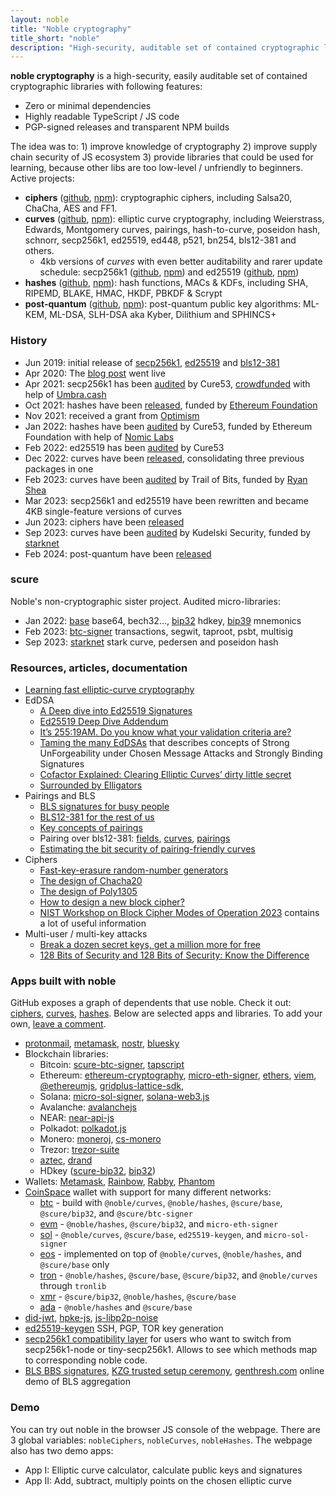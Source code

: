 ```yaml
---
layout: noble
title: "Noble cryptography"
title_short: "noble"
description: "High-security, auditable set of contained cryptographic libraries and tools"
---
```


**noble cryptography** is a high-security, easily auditable set of contained cryptographic libraries with following features:

* Zero or minimal dependencies
* Highly readable TypeScript / JS code
* PGP-signed releases and transparent NPM builds

The idea was to: 1) improve knowledge of cryptography 2) improve supply chain security of JS ecosystem 3) provide libraries that could be used for learning, because other libs are too low-level / unfriendly to beginners. Active projects:

* **ciphers** ([github](https://github.com/paulmillr/noble-ciphers), [npm](https://www.npmjs.com/package/@noble/ciphers)): cryptographic ciphers, including Salsa20, ChaCha, AES and FF1.
* **curves** ([github](https://github.com/paulmillr/noble-curves), [npm](https://www.npmjs.com/package/@noble/curves)): elliptic curve cryptography, including Weierstrass, Edwards, Montgomery curves, pairings, hash-to-curve, poseidon hash, schnorr, secp256k1, ed25519, ed448, p521, bn254, bls12-381 and others.
    * 4kb versions of _curves_ with even better auditability and rarer update schedule: secp256k1 ([github](https://github.com/paulmillr/noble-secp256k1), [npm](https://www.npmjs.com/package/@noble/secp256k1)) and ed25519 ([github](https://github.com/paulmillr/noble-ed25519), [npm](https://www.npmjs.com/package/@noble/ed25519))
* **hashes** ([github](https://github.com/paulmillr/noble-hashes), [npm](https://www.npmjs.com/package/@noble/hashes)): hash functions, MACs & KDFs, including SHA, RIPEMD, BLAKE, HMAC, HKDF, PBKDF & Scrypt
* **post-quantum** ([github](https://github.com/paulmillr/noble-post-quantum), [npm](https://www.npmjs.com/package/@noble/post-quantum)): post-quantum public key algorithms: ML-KEM, ML-DSA, SLH-DSA aka Kyber, Dilithium and SPHINCS+

### History

* Jun 2019: initial release of [secp256k1](https://github.com/paulmillr/noble-secp256k1/commit/d544593d752a3101414eb1b3c3bee0c0fec349db), [ed25519](https://github.com/paulmillr/noble-ed25519/commit/36ded8a5dcc83ed171d05bb1c66ba7791b2299eb) and [bls12-381](https://github.com/paulmillr/noble-bls12-381/commit/d25ed4d8f1e91fc7a9858ac81c8cb52179f29ee0)
* Apr 2020: The [blog post](/posts/noble-secp256k1-fast-ecc/) went live
* Apr 2021: secp256k1 has been [audited](https://cure53.de/pentest-report_noble-lib.pdf) by Cure53, [crowdfunded](https://gitcoin.co/grants/2451/audit-of-noble-secp256k1-cryptographic-library) with help of [Umbra.cash](https://umbra.cash)
* Oct 2021: hashes have been [released](https://github.com/paulmillr/noble-hashes/commit/54dfdfd9fc209814effbcbf20819336736be9273), funded by [Ethereum Foundation](https://ethereum.org/en/)
* Nov 2021: received a grant from [Optimism](https://www.optimism.io)
* Jan 2022: hashes have been [audited](https://cure53.de/pentest-report_hashing-libs.pdf) by Cure53, funded by Ethereum Foundation with help of [Nomic Labs](https://nomiclabs.io)
* Feb 2022: ed25519 has been [audited](https://cure53.de/pentest-report_ed25519.pdf) by Cure53
* Dec 2022: curves have been [released](https://github.com/paulmillr/noble-curves/commit/a20a357225b2359534644663f11a70f19653fae9), consolidating three previous packages in one
* Feb 2023: curves have been [audited](https://github.com/trailofbits/publications/blob/master/reviews/2023-01-ryanshea-noblecurveslibrary-securityreview.pdf) by Trail of Bits, funded by [Ryan Shea](https://www.shea.io)
* Mar 2023: secp256k1 and ed25519 have been rewritten and became 4KB single-feature versions of curves
* Jun 2023: ciphers have been [released](https://github.com/paulmillr/noble-ciphers/commit/f0e21ed3496a0d6082027effbc54d2e7f4db2027)
* Sep 2023: curves have been [audited](https://github.com/paulmillr/noble-curves/blob/main/audit/2023-09-kudelski-audit-starknet.pdf) by Kudelski Security, funded by [starknet](https://www.starknet.io/en)
* Feb 2024: post-quantum have been [released](https://github.com/paulmillr/noble-post-quantum/commit/2834e5c3409f70309edf9c30b2c4206cd449cd8e)

### scure

Noble's non-cryptographic sister project. Audited micro-libraries:

* Jan 2022: [base](https://github.com/paulmillr/scure-base) base64, bech32..., [bip32](https://github.com/paulmillr/scure-bip32) hdkey, [bip39](https://github.com/paulmillr/scure-bip39) mnemonics
* Feb 2023: [btc-signer](https://github.com/paulmillr/scure-btc-signer) transactions, segwit, taproot, psbt, multisig
* Sep 2023: [starknet](https://github.com/paulmillr/scure-starknet) stark curve, pedersen and poseidon hash

### Resources, articles, documentation

* [Learning fast elliptic-curve cryptography](/posts/noble-secp256k1-fast-ecc/)
* EdDSA
    * [A Deep dive into Ed25519 Signatures](https://cendyne.dev/posts/2022-03-06-ed25519-signatures.html)
    * [Ed25519 Deep Dive Addendum](https://cendyne.dev/posts/2022-09-11-ed25519-deep-dive-addendum.html)
    * [It’s 255:19AM. Do you know what your validation criteria are?](https://hdevalence.ca/blog/2020-10-04-its-25519am)
    * [Taming the many EdDSAs](https://csrc.nist.gov/csrc/media/Presentations/2023/crclub-2023-03-08/images-media/20230308-crypto-club-slides--taming-the-many-EdDSAs.pdf) that describes concepts of Strong UnForgeability under Chosen Message Attacks and Strongly Binding Signatures
    * [Cofactor Explained: Clearing Elliptic Curves’ dirty little secret](https://loup-vaillant.fr/tutorials/cofactor)
    * [Surrounded by Elligators](https://loup-vaillant.fr/articles/implementing-elligator)
* Pairings and BLS
    * [BLS signatures for busy people](https://gist.github.com/paulmillr/18b802ad219b1aee34d773d08ec26ca2)
    * [BLS12-381 for the rest of us](https://hackmd.io/@benjaminion/bls12-381)
    * [Key concepts of pairings](https://medium.com/@alonmuroch_65570/bls-signatures-part-2-key-concepts-of-pairings-27a8a9533d0c)
    * Pairing over bls12-381: [fields](https://research.nccgroup.com/2020/07/06/pairing-over-bls12-381-part-1-fields/), [curves](https://research.nccgroup.com/2020/07/13/pairing-over-bls12-381-part-2-curves/), [pairings](https://research.nccgroup.com/2020/08/13/pairing-over-bls12-381-part-3-pairing/)
    * [Estimating the bit security of pairing-friendly curves](https://research.nccgroup.com/2022/02/03/estimating-the-bit-security-of-pairing-friendly-curves/)
* Ciphers
    * [Fast-key-erasure random-number generators](https://blog.cr.yp.to/20170723-random.html)
    * [The design of Chacha20](https://loup-vaillant.fr/tutorials/chacha20-design)
    * [The design of Poly1305](https://loup-vaillant.fr/tutorials/poly1305-design)
    * [How to design a new block cipher?](https://crypto.stackexchange.com/a/39792/71535)
    * [NIST Workshop on Block Cipher Modes of Operation 2023](https://csrc.nist.gov/Events/2023/third-workshop-on-block-cipher-modes-of-operation) contains a lot of useful information
* Multi-user / multi-key attacks
    * [Break a dozen secret keys, get a million more for free](https://blog.cr.yp.to/20151120-batchattacks.html)
    * [128 Bits of Security and 128 Bits of Security: Know the Difference](https://loup-vaillant.fr/tutorials/128-bits-of-security)

### Apps built with noble

GitHub exposes a graph of dependents that use noble. Check it out: [ciphers](https://github.com/paulmillr/noble-ciphers/network/dependents), [curves](https://github.com/paulmillr/noble-curves/network/dependents), [hashes](https://github.com/paulmillr/noble-hashes/network/dependents). Below are selected apps and libraries. To add your own, [leave a comment](https://github.com/paulmillr/noble-curves/discussions/90).

* [protonmail](https://github.com/ProtonMail/WebClients), [metamask](https://gist.github.com/paulmillr/4f268f448d4e4dc31ff99503f6935a29), [nostr](https://github.com/nbd-wtf/nostr-tools), [bluesky](https://github.com/bluesky-social/atproto)
* Blockchain libraries:
    * Bitcoin: [scure-btc-signer](https://github.com/paulmillr/scure-btc-signer), [tapscript](https://github.com/cmdruid/tapscript)
    * Ethereum: [ethereum-cryptography](https://github.com/ethereum/js-ethereum-cryptography), [micro-eth-signer](https://github.com/paulmillr/micro-eth-signer), [ethers](https://github.com/ethers-io/ethers.js), [viem](https://viem.sh), [@ethereumjs](https://github.com/ethereumjs/ethereumjs-monorepo), [gridplus-lattice-sdk](https://github.com/GridPlus/lattice-eth2-utils),
    * Solana: [micro-sol-signer](https://github.com/paulmillr/micro-sol-signer), [solana-web3.js](https://github.com/solana-labs/solana-web3.js)
    * Avalanche: [avalanchejs](https://github.com/ava-labs/avalanchejs)
    * NEAR: [near-api-js](https://github.com/near/near-api-js/blob/7c9142fed5a0ca10a710bd519f7d3543bd2a5a95/packages/crypto/package.json#L23)
    * Polkadot: [polkadot.js](https://github.com/polkadot-js/common)
    * Monero: [moneroj](https://github.com/beritani/moneroj), [cs-monero](https://github.com/CoinSpace/cs-monero-wallet)
    * Trezor: [trezor-suite](https://github.com/trezor/trezor-suite/blob/f420619d60b3a88731865a3964857f6ba614ff6a/packages/connect/package.json#L53)
    * [aztec](https://github.com/AztecProtocol/aztec-packages), [drand](https://github.com/drand/drand-client)
    * HDkey ([scure-bip32](https://github.com/paulmillr/scure-bip32), [bip32](https://github.com/bitcoinjs/bip32))
* Wallets: [Metamask](https://github.com/MetaMask/eth-sig-util), [Rainbow](https://github.com/rainbow-me/browser-extension), [Rabby](https://github.com/RabbyHub/Rabby), [Phantom](https://phantom.app)
* [CoinSpace](https://github.com/CoinSpace/CoinSpace) wallet with support for many different networks:
    * [btc](https://github.com/CoinSpace/cs-bitcoin-wallet) - build with `@noble/curves`, `@noble/hashes`, `@scure/base`, `@scure/bip32`, and `@scure/btc-signer`
    * [evm](https://github.com/CoinSpace/cs-evm-wallet) - `@noble/hashes`, `@scure/bip32`, and `micro-eth-signer`
    * [sol](https://github.com/CoinSpace/cs-solana-wallet) - `@noble/curves`, `@scure/base`, `ed25519-keygen`, and `micro-sol-signer`
    * [eos](https://github.com/CoinSpace/cs-eos-wallet) - implemented on top of `@noble/curves`, `@noble/hashes`, and `@scure/base` only
    * [tron](https://github.com/CoinSpace/cs-tron-wallet) - `@noble/hashes`, `@scure/base`, `@scure/bip32`, and `@noble/curves` through `tronlib`
    * [xmr](https://github.com/CoinSpace/cs-monero-wallet) - `@scure/bip32`, `@noble/hashes`, `@scure/base`
    * [ada](https://github.com/CoinSpace/cs-cardano-wallet) - `@noble/hashes` and `@scure/base`
* [did-jwt](https://github.com/decentralized-identity/did-jwt), [hpke-js](https://github.com/dajiaji/hpke-js), [js-libp2p-noise](https://github.com/ChainSafe/js-libp2p-noise)
* [ed25519-keygen](https://github.com/paulmillr/ed25519-keygen) SSH, PGP, TOR key generation
* [secp256k1 compatibility layer](https://github.com/ethereum/js-ethereum-cryptography/blob/2.0.0/src/secp256k1-compat.ts) for users who want to switch from secp256k1-node or tiny-secp256k1\. Allows to see which methods map to corresponding noble code.
* [BLS BBS signatures](https://github.com/Wind4Greg/BBS-Draft-Checks), [KZG trusted setup ceremony](https://github.com/dsrvlabs/czg-keremony), [genthresh.com](https://genthresh.com/) online demo of BLS aggregation

### Demo

You can try out noble in the browser JS console of the webpage. There are 3 global variables: `nobleCiphers`, `nobleCurves`, `nobleHashes`. The webpage also has two demo apps:

* App I: Elliptic curve calculator, calculate public keys and signatures
* App II: Add, subtract, multiply points on the chosen elliptic curve
